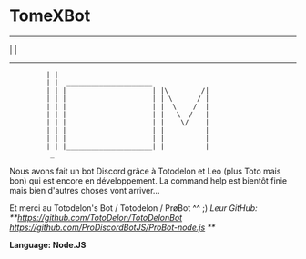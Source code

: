# TomeXBot
 --------------------------
|			                       |
 ------------   -----------
             | |
             | |  _____________________
             | | |                     | |\        /|
             | | |                     | | \      / |
             | | |                     | |  \    /  |     
             | | |                     | |   \  /   |
             | | |                     | |    \/    |
             | | |                     | |          |
             | | |                     | |          |
             | | |_____________________| |          |
              _

Nous avons fait un bot Discord grâce à Totodelon et Leo (plus Toto mais bon) qui est encore en développement. La command help est bientôt finie mais bien d'autres choses vont arriver...

Et merci au Totodelon's Bot / Totodelon / PrøBot ^^ ;)
_Leur GitHub:_
_**https://github.com/TotoDelon/TotoDelonBot
https://github.com/ProDiscordBotJS/ProBot-node.js **_

**Language: Node.JS**
